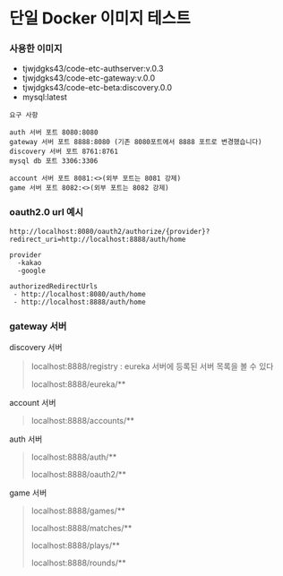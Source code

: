 # 단일 Docker 이미지 테스트

### 사용한 이미지
* tjwjdgks43/code-etc-authserver:v.0.3
* tjwjdgks43/code-etc-gateway:v.0.0
* tjwjdgks43/code-etc-beta:discovery.0.0
* mysql:latest
```
요구 사항 

auth 서버 포트 8080:8080
gateway 서버 포트 8888:8080 (기존 8080포트에서 8888 포트로 변경했습니다)
discovery 서버 포트 8761:8761
mysql db 포트 3306:3306

account 서버 포트 8081:<>(외부 포트는 8081 강제)
game 서버 포트 8082:<>(외부 포트는 8082 강제)
```

### oauth2.0 url 예시
```
http://localhost:8080/oauth2/authorize/{provider}?redirect_uri=http://localhost:8888/auth/home

provider
  -kakao
  -google
  
authorizedRedirectUrls
 - http://localhost:8080/auth/home
 - http://localhost:8888/auth/home
```

### gateway 서버

discovery 서버
> localhost:8888/registry : eureka 서버에 등록된 서버 목록을 볼 수 있다
> 
> localhost:8888/eureka/** 

account 서버
> localhost:8888/accounts/**  

auth 서버
> localhost:8888/auth/** 
> 
> localhost:8888/oauth2/**

game 서버
> localhost:8888/games/**
> 
> localhost:8888/matches/**
> 
> localhost:8888/plays/**
> 
> localhost:8888/rounds/**
